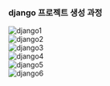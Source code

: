 
### django 프로젝트 생성 과정
![django1](https://github.com/ImDaeseong/DaeseongDjango/assets/10001221/b0edde41-37fd-4b39-8343-40113917ed1e) <br/>
![django2](https://github.com/ImDaeseong/DaeseongDjango/assets/10001221/7816ce30-5232-45a9-b740-4e1a2e8c6815) <br/>
![django3](https://github.com/ImDaeseong/DaeseongDjango/assets/10001221/ca5f2351-1247-493f-8c7f-d60d3363ffe0) <br/>
![django4](https://github.com/ImDaeseong/DaeseongDjango/assets/10001221/1b4b2947-cd52-4909-8462-58d26fe1e3f3) <br/>
![django5](https://github.com/ImDaeseong/DaeseongDjango/assets/10001221/4d306508-d6e0-4d4e-85f0-668223189b31) <br/>
![django6](https://github.com/ImDaeseong/DaeseongDjango/assets/10001221/05e73c7f-4e6f-4a52-a017-66d773b3447b) <br/>
